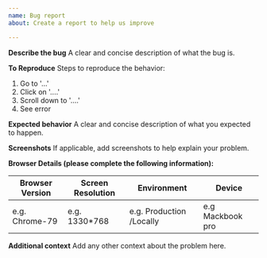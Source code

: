 ```yaml
---
name: Bug report
about: Create a report to help us improve

---
```


**Describe the bug**
A clear and concise description of what the bug is.

**To Reproduce**
Steps to reproduce the behavior:
1. Go to '...'
2. Click on '....'
3. Scroll down to '....'
4. See error

**Expected behavior**
A clear and concise description of what you expected to happen.

**Screenshots**
If applicable, add screenshots to help explain your problem.


**Browser Details (please complete the following information):**

 | Browser Version | Screen Resolution | Environment   |Device    |
|---|---|---|---|
| e.g. Chrome-79 | e.g. 1330*768   | e.g. Production /Locally   | e.g Mackbook pro |


**Additional context**
Add any other context about the problem here.
